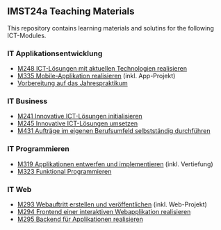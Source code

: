 ## IMST24a Teaching Materials

This repository contains learning materials and solutins for the following ICT-Modules.

### IT Applikationsentwicklung 

- [M248 ICT-Lösungen mit aktuellen Technologien realisieren](../../../../m248)
- [M335 Mobile-Applikation realisieren](../../../../m335) (inkl. App-Projekt)
- [Vorbereitung auf das Jahrespraktikum](../../../../prakt)

### IT Business

- [M241 Innovative ICT-Lösungen initialisieren](../../../../m241_m245)
- [M245 Innovative ICT-Lösungen umsetzen](../../../../m241_m245)
- [M431 Aufträge im eigenen Berufsumfeld selbstständig durchführen](../../../../m293_m431)

### IT Programmieren

- [M319 Applikationen entwerfen und implementieren](../../../../m319) (inkl. Vertiefung)
- [M323 Funktional Programmieren](../../../../m323)

### IT Web

- [M293 Webauftritt erstellen und veröffentlichen](../../../../m293) (inkl. Web-Projekt)
- [M294 Frontend einer interaktiven Webapplikation realisieren](../../../../m294)
- [M295 Backend für Applikationen realisieren](../../../../m293_m431)
